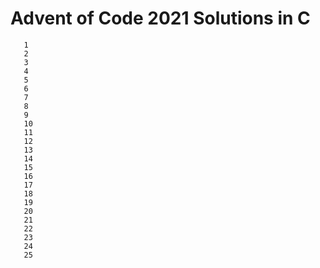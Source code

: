 # Advent of Code 2021 Solutions in C

       1   
       2   
       3   
       4   
       5   
       6   
       7   
       8   
       9   
       10  
       11  
       12  
       13  
       14  
       15  
       16  
       17  
       18  
       19  
       20  
       21  
       22  
       23  
       24  
       25   
